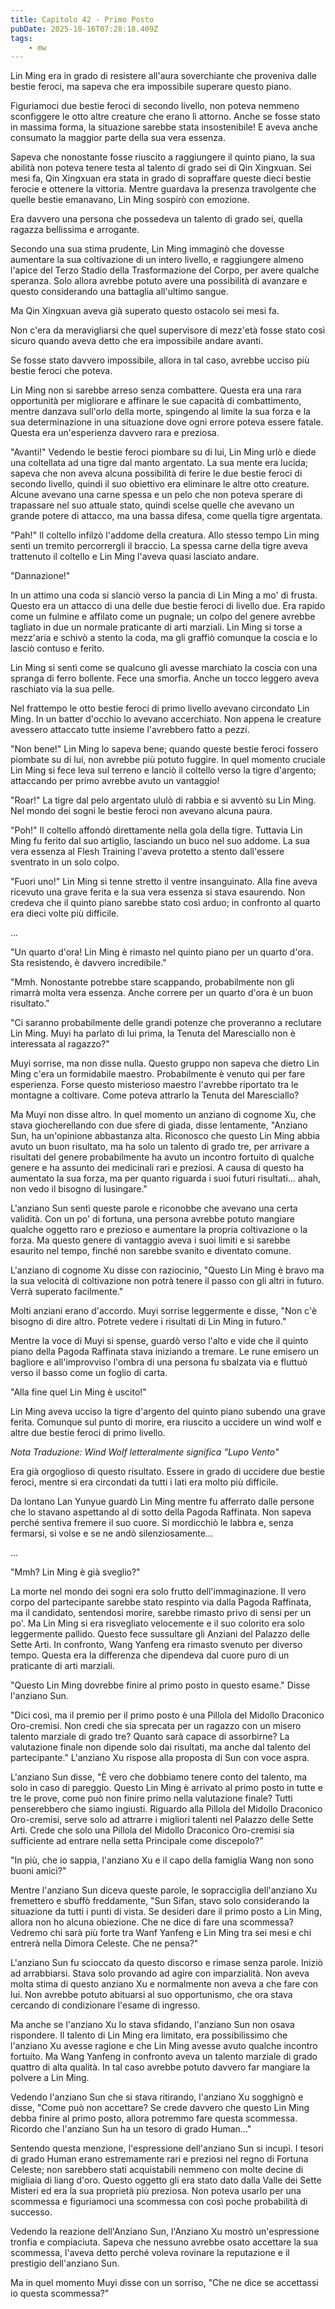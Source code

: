 ```yaml
---
title: Capitolo 42 - Primo Posto
pubDate: 2025-10-16T07:28:18.409Z
tags:
    - mw
---
```



Lin Ming era in grado di resistere all'aura soverchiante che proveniva dalle bestie feroci, ma sapeva che era impossibile superare questo piano.


Figuriamoci due bestie feroci di secondo livello, non poteva nemmeno sconfiggere le otto altre creature che erano lì attorno. Anche se fosse stato in massima forma, la situazione sarebbe stata insostenibile! E aveva anche consumato la maggior parte della sua vera essenza.


Sapeva che nonostante fosse riuscito a raggiungere il quinto piano, la sua abilità non poteva tenere testa al talento di grado sei di Qin Xingxuan. Sei mesi fa, Qin Xingxuan era stata in grado di sopraffare queste dieci bestie ferocie e ottenere la vittoria. Mentre guardava la presenza travolgente che quelle bestie emanavano, Lin Ming sospirò con emozione.


Era davvero una persona che possedeva un talento di grado sei, quella ragazza bellissima e arrogante.


Secondo una sua stima prudente, Lin Ming immaginò che dovesse aumentare la sua coltivazione di un intero livello, e raggiungere almeno l'apice del Terzo Stadio della Trasformazione del Corpo, per avere qualche speranza. Solo allora avrebbe potuto avere una possibilità di avanzare e questo considerando una battaglia all'ultimo sangue.


Ma Qin Xingxuan aveva già superato questo ostacolo sei mesi fa.


Non c'era da meravigliarsi che quel supervisore di mezz'età fosse stato così sicuro quando aveva detto che era impossibile andare avanti.


Se fosse stato davvero impossibile, allora in tal caso, avrebbe ucciso più bestie feroci che poteva.


Lin Ming non si sarebbe arreso senza combattere. Questa era una rara opportunità per migliorare e affinare le sue capacità di combattimento, mentre danzava sull'orlo della morte, spingendo al limite la sua forza e la sua determinazione in una situazione dove ogni errore poteva essere fatale. Questa era un'esperienza davvero rara e preziosa.


"Avanti!" Vedendo le bestie feroci piombare su di lui, Lin Ming urlò e diede una coltellata ad una tigre dal manto argentato. La sua mente era lucida; sapeva che non aveva alcuna possibilità di ferire le due bestie feroci di secondo livello, quindi il suo obiettivo era eliminare le altre otto creature. Alcune avevano una carne spessa e un pelo che non poteva sperare di trapassare nel suo attuale stato, quindi scelse quelle che avevano un grande potere di attacco, ma una bassa difesa, come quella tigre argentata.


"Pah!" Il coltello infilzò l'addome della creatura. Allo stesso tempo Lin ming sentì un tremito percorrergli il braccio. La spessa carne della tigre aveva trattenuto il coltello e Lin Ming l'aveva quasi lasciato andare.


"Dannazione!"


In un attimo una coda si slanciò verso la pancia di Lin Ming a mo' di frusta. Questo era un attacco di una delle due bestie feroci di livello due. Era rapido come un fulmine e affilato come un pugnale; un colpo del genere avrebbe tagliato in due un normale praticante di arti marziali. Lin Ming si torse a mezz'aria e schivò a stento la coda, ma gli graffiò comunque la coscia e lo lasciò contuso e ferito.


Lin Ming si sentì come se qualcuno gli avesse marchiato la coscia con una spranga di ferro bollente. Fece una smorfia. Anche un tocco leggero aveva raschiato via la sua pelle.


Nel frattempo le otto bestie feroci di primo livello avevano circondato Lin Ming. In un batter d'occhio lo avevano accerchiato. Non appena le creature avessero attaccato tutte insieme l'avrebbero fatto a pezzi.


"Non bene!" Lin Ming lo sapeva bene; quando queste bestie feroci fossero piombate su di lui, non avrebbe più potuto fuggire. In quel momento cruciale Lin Ming si fece leva sul terreno e lanciò il coltello verso la tigre d'argento; attaccando per primo avrebbe avuto un vantaggio!


"Roar!" La tigre dal pelo argentato ululò di rabbia e si avventò su Lin Ming. Nel mondo dei sogni le bestie feroci non avevano alcuna paura.


"Poh!" Il coltello affondò direttamente nella gola della tigre. Tuttavia Lin Ming fu ferito dal suo artiglio, lasciando un buco nel suo addome. La sua vera essenza al Flesh Training l'aveva protetto a stento dall'essere sventrato in un solo colpo.


"Fuori uno!" Lin Ming si tenne stretto il ventre insanguinato. Alla fine aveva ricevuto una grave ferita e la sua vera essenza si stava esaurendo. Non credeva che il quinto piano sarebbe stato così arduo; in confronto al quarto era dieci volte più difficile.


...


"Un quarto d'ora! Lin Ming è rimasto nel quinto piano per un quarto d'ora. Sta resistendo, è davvero incredibile."


"Mmh. Nonostante potrebbe stare scappando, probabilmente non gli rimarrà molta vera essenza. Anche correre per un quarto d'ora è un buon risultato."


"Ci saranno probabilmente delle grandi potenze che proveranno a reclutare Lin Ming. Muyi ha parlato di lui prima, la Tenuta del Maresciallo non è interessata al ragazzo?"


Muyi sorrise, ma non disse nulla. Questo gruppo non sapeva che dietro Lin Ming c'era un formidabile maestro. Probabilmente è venuto qui per fare esperienza. Forse questo misterioso maestro l'avrebbe riportato tra le montagne a coltivare. Come poteva attrarlo la Tenuta del Maresciallo?


Ma Muyi non disse altro. In quel momento un anziano di cognome Xu, che stava giocherellando con due sfere di giada, disse lentamente, "Anziano Sun, ha un'opinione abbastanza alta. Riconosco che questo Lin Ming abbia avuto un buon risultato, ma ha solo un talento di grado tre, per arrivare a risultati del genere probabilmente ha avuto un incontro fortuito di qualche genere e ha assunto dei medicinali rari e preziosi. A causa di questo ha aumentato la sua forza, ma per quanto riguarda i suoi futuri risultati... ahah, non vedo il bisogno di lusingare."


L'anziano Sun sentì queste parole e riconobbe che avevano una certa validità. Con un po' di fortuna, una persona avrebbe potuto mangiare qualche oggetto raro e prezioso e aumentare la propria coltivazione o la forza. Ma questo genere di vantaggio aveva i suoi limiti e si sarebbe esaurito nel tempo, finché non sarebbe svanito e diventato comune.


L'anziano di cognome Xu disse con raziocinio, "Questo Lin Ming è bravo ma la sua velocità di coltivazione non potrà tenere il passo con gli altri in futuro. Verrà superato facilmente."


Molti anziani erano d'accordo. Muyi sorrise leggermente e disse, "Non c'è bisogno di dire altro. Potrete vedere i risultati di Lin Ming in futuro."


Mentre la voce di Muyi si spense, guardò verso l'alto e vide che il quinto piano della Pagoda Raffinata stava iniziando a tremare. Le rune emisero un bagliore e all'improvviso l'ombra di una persona fu sbalzata via e fluttuò verso il basso come un foglio di carta.


"Alla fine quel Lin Ming è uscito!"


Lin Ming aveva ucciso la tigre d'argento del quinto piano subendo una grave ferita. Comunque sul punto di morire, era riuscito a uccidere un wind wolf e altre due bestie feroci di primo livello.


<em>Nota Traduzione: Wind Wolf letteralmente significa "Lupo Vento"</em>


Era già orgoglioso di questo risultato. Essere in grado di uccidere due bestie feroci, mentre si era circondati da tutti i lati era molto più difficile.


Da lontano Lan Yunyue guardò Lin Ming mentre fu afferrato dalle persone che lo stavano aspettando al di sotto della Pagoda Raffinata. Non sapeva perché sentiva fremere il suo cuore. Si mordicchiò le labbra e, senza fermarsi, si volse e se ne andò silenziosamente...


...


"Mmh? Lin Ming è già sveglio?"


La morte nel mondo dei sogni era solo frutto dell'immaginazione. Il vero corpo del partecipante sarebbe stato respinto via dalla Pagoda Raffinata, ma il candidato, sentendosi morire, sarebbe rimasto privo di sensi per un po'. Ma Lin Ming si era risvegliato velocemente e il suo colorito era solo leggermente pallido. Questo fece sussultare gli Anziani del Palazzo delle Sette Arti. In confronto, Wang Yanfeng era rimasto svenuto per diverso tempo. Questa era la differenza che dipendeva dal cuore puro di un praticante di arti marziali.


"Questo Lin Ming dovrebbe finire al primo posto in questo esame." Disse l'anziano Sun.


"Dici così, ma il premio per il primo posto è una Pillola del Midollo Draconico Oro-cremisi. Non credi che sia sprecata per un ragazzo con un misero talento marziale di grado tre? Quanto sarà capace di assorbirne? La valutazione finale non dipende solo dai risultati, ma anche dal talento del partecipante." L'anziano Xu rispose alla proposta di Sun con voce aspra.


L'anziano Sun disse, "È vero che dobbiamo tenere conto del talento, ma solo in caso di pareggio. Questo Lin Ming è arrivato al primo posto in tutte e tre le prove, come può non finire primo nella valutazione finale? Tutti penserebbero che siamo ingiusti. Riguardo alla Pillola del Midollo Draconico Oro-cremisi, serve solo ad attrarre i migliori talenti nel Palazzo delle Sette Arti. Crede che solo una Pillola del Midollo Draconico Oro-cremisi sia sufficiente ad entrare nella setta Principale come discepolo?"


"In più, che io sappia, l'anziano Xu e il capo della famiglia Wang non sono buoni amici?"


Mentre l'anziano Sun diceva queste parole, le sopracciglia dell'anziano Xu fremettero e sbuffò freddamente, "Sun Sifan, stavo solo considerando la situazione da tutti i punti di vista. Se desideri dare il primo posto a Lin Ming, allora non ho alcuna obiezione. Che ne dice di fare una scommessa? Vedremo chi sarà più forte tra Wanf Yanfeng e Lin Ming tra sei mesi e chi entrerà nella Dimora Celeste. Che ne pensa?"


L'anziano Sun fu scioccato da questo discorso e rimase senza parole. Iniziò ad arrabbiarsi. Stava solo provando ad agire con imparzialità. Non aveva molta stima di questo anziano Xu e normalmente non aveva a che fare con lui. Non avrebbe potuto abituarsi al suo opportunismo, che ora stava cercando di condizionare l'esame di ingresso.


Ma anche se l'anziano Xu lo stava sfidando, l'anziano Sun non osava rispondere. Il talento di Lin Ming era limitato, era possibilissimo che l'anziano Xu avesse ragione e che Lin Ming avesse avuto qualche incontro fortuito. Ma Wang Yanfeng in confronto aveva un talento  marziale di grado quattro di alta qualità. In tal caso avrebbe potuto davvero far mangiare la polvere a Lin Ming.


Vedendo l'anziano Sun che si stava ritirando, l'anziano Xu sogghignò e disse, "Come può non accettare? Se crede davvero che questo Lin Ming debba finire al primo posto, allora potremmo fare questa scommessa. Ricordo che l'anziano Sun ha un tesoro di grado Human..."


Sentendo questa menzione, l'espressione dell'anziano Sun si incupì. I tesori di grado Human erano estremamente rari e preziosi nel regno di Fortuna Celeste; non sarebbero stati acquistabili nemmeno con molte decine di migliaia di liang d'oro. Questo oggetto gli era stato dato dalla Valle dei Sette Misteri ed era la sua proprietà più preziosa. Non poteva usarlo per una scommessa e figuriamoci una scommessa con così poche probabilità di successo.


Vedendo la reazione dell'Anziano Sun, l'Anziano Xu mostrò un'espressione tronfia e compiaciuta. Sapeva che nessuno avrebbe osato accettare la sua scommessa, l'aveva detto perché voleva rovinare la reputazione e il prestigio dell'anziano Sun.


Ma in quel momento Muyi disse con un sorriso, "Che ne dice se accettassi io questa scommessa?"
                                


                                



